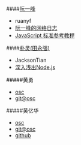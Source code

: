 
####[阮一峰](https://github.com/ruanyf)
- ruanyf
- [阮一峰的网络日志](http://www.ruanyifeng.com/blog/)
- [JavaScript 标准参考教程](http://javascript.ruanyifeng.com/)

####[朴灵\(田永强\)](https://github.com/JacksonTian)
- JacksonTian
- [深入浅出Node\.js](https://book.douban.com/subject/25768396/)

#####黄勇
- [osc](http://my.oschina.net/huangyong)
- [git@osc](http://git.oschina.net/huangyong)

#####黄亿华
- [osc](http://my.oschina.net/flashsword)
- [git@osc](http://git.oschina.net/flashsword20)
- [github](https://github.com/code4craft)



